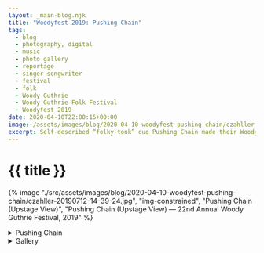 ```yaml
---
layout: _main-blog.njk
title: "Woodyfest 2019: Pushing Chain"
tags: 
  - blog
  - photography, digital
  - music
  - photo gallery
  - reportage
  - singer-songwriter
  - festival
  - folk
  - Woody Guthrie
  - Woody Guthrie Folk Festival
  - Woodyfest 2019
date: 2020-04-10T22:00:15+00:00
image: /assets/images/blog/2020-04-10-woodyfest-pushing-chain/czahller-20190712-14-39-24.jpg
excerpt: Self-described “folky-tonk” duo Pushing Chain made their Woodyfest debut on the Bound for Glory stage on festival Friday.
---
```

<!-- markdownlint-disable MD025 -->
# {{ title }}

<!-- markdownlint-enable MD025 --><mpb-dialog-img>

{% image "./src/assets/images/blog/2020-04-10-woodyfest-pushing-chain/czahller-20190712-14-39-24.jpg", "img-constrained", "Pushing Chain (Upstage View)", "Pushing Chain (Upstage View) — 22nd Annual Woody Guthrie Festival, 2019" %}</mpb-dialog-img>

<div class="widget__wrapper">
  <details name="tabs">
    <summary>Pushing Chain</summary>
    <div>

## Pushing Chain

<div class="drop-cap">

Self-described “folky-tonk” duo <span class="h-card p-organization">Pushing Chain</span> made their Woodyfest debut on the Bound for Glory stage on <time datetime="2019-07-12T14:30:00-5:00">festival Friday</time>. The pair, consisting of <span class="h-card p-name">Boyd <span class="p-nickname">“Bump”</span> Blomberg</span> and <span class="h-card p-name">Adam Moe</span>, hail from northern Minnesota. Boyd plays guitar while Moe fiddles. Both write the songs and sing them.
</div>

The two have been playing together since <time datetime="2012">2012</time>. Pushing Chain recorded their most recent long-player <cite><a href="https://geo.music.apple.com/us/album/sorrows-always-swim/1426172321?mt=1&app=music&at=10ldhk" target="_blank" rel="external noopener noreferrer">Sorrows Always Swim</a></cite> in Austin in <time datetime="2018">2018</time>. The recording session featured some legendary players, including <span class="h-card p-name">Bill Kirchen</span> of <span class="h-card p-organization">Commander Cody and His Lost Planet Airmen</span> fame.
</details>

  <details name="tabs">
    <summary>Gallery</summary><div>

## Gallery

<mpb-dialog-gallery hint rel cols="8">
  
  ![Pushing Chain (I) — 22nd Annual Woody Guthrie Festival, 2019](/assets/images/blog/2020-04-10-woodyfest-pushing-chain/czahller-20190712-14-35-16.jpg)
  ![Pushing Chain (II) — 22nd Annual Woody Guthrie Festival, 2019](/assets/images/blog/2020-04-10-woodyfest-pushing-chain/czahller-20190712-14-36-23.jpg)
  ![](/assets/images/blog/2020-04-10-woodyfest-pushing-chain/czahller-20190712-14-37-01.jpg)
  ![Boyd Blomberg (I) — 22nd Annual Woody Guthrie Festival, 2019](/assets/images/blog/2020-04-10-woodyfest-pushing-chain/czahller-20190712-14-37-36.jpg)
  ![Boyd Blomberg (II) — 22nd Annual Woody Guthrie Festival, 2019](/assets/images/blog/2020-04-10-woodyfest-pushing-chain/czahller-20190712-14-38-59.jpg)
  ![Pushing Chain (Upstage View) — 22nd Annual Woody Guthrie Festival, 2019](/assets/images/blog/2020-04-10-woodyfest-pushing-chain/czahller-20190712-14-39-24.jpg)
  ![Adam Moe (II) — 22nd Annual Woody Guthrie Festival, 2019](/assets/images/blog/2020-04-10-woodyfest-pushing-chain/czahller-20190712-14-40-01.jpg)
  ![Adam Moe (III) — 22nd Annual Woody Guthrie Festival, 2019](/assets/images/blog/2020-04-10-woodyfest-pushing-chain/czahller-20190712-14-44-27.jpg)
  ![Boyd Blomberg (III) — 22nd Annual Woody Guthrie Festival, 2019](/assets/images/blog/2020-04-10-woodyfest-pushing-chain/czahller-20190712-14-44-47.jpg)
</mpb-dialog-gallery></div></details></div>
